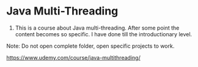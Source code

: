 # Java Multi-Threading

1. This is a course about Java multi-threading. After some point the content becomes so specific. I have done till the introductionary level.

Note: Do not open complete folder, open specific projects to work.

<https://www.udemy.com/course/java-multithreading/>

